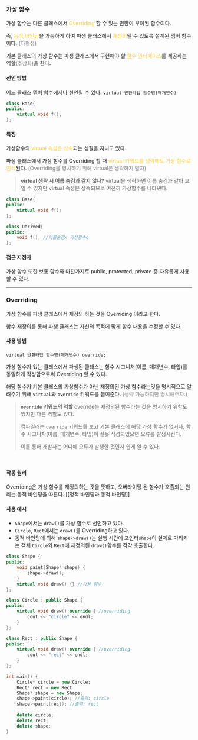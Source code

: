 ### 가상 함수
가상 함수는 다른 클래스에서 <span style="color:rgb(255, 207, 61)">Overriding</span> 할 수 있는 권한이 부여된 함수이다.

즉, <span style="color:rgb(255, 207, 61)">동적 바인딩</span>을 가능하게 하여 파생 클래스에서 <span style="color:rgb(255, 207, 61)">재정의</span>될 수 있도록 설계된 멤버 함수이다. <span style="color:rgb(125, 125, 125)">(다형성)</span>

기본 클래스의 가상 함수는 파생 클래스에서 구현해야 할 <span style="color:rgb(255, 207, 61)">함수 인터페이스</span>를 제공하는 역할<span style="color:rgb(125, 125, 125)">(추상화)</span>을 한다.

#### 선언 방법
어느 클래스 멤버 함수에서나 선언될 수 있다.
`virtual 반환타입 함수명(매개변수)`

```cpp title:가상함수
class Base{ 
public:
	virtual void f();
};
```

#### 특징
가상함수의 <span style="color:rgb(255, 207, 61)">virtual 속성은 상속</span>되는 성질을 지니고 있다.

파생 클래스에서 가상 함수를 Overriding 할 때 <span style="color:rgb(255, 207, 61)">virtual 키워드를 생략해도 가상 함수로 인식</span>된다.
<span style="color:rgb(125, 125, 125)">(Overriding을 명시하기 위해 virtual은 생략하지 말자)</span>

>**virtual 생략 시 이름 숨김과 같지 않나?**
> virtual을 생략하면 이름 숨김과 같아 보일 수 있지만 virtual 속성은 상속되므로 여전히 가상함수를 나타낸다.

```cpp
class Base{ 
public:
	virtual void f();
};

class Derived{
public:
	void f(); //이름숨김x 가상함수o
};
```

#### 접근 지정자
가상 함수 또한 보통 함수와 마찬가지로 public, protected, private 중 자유롭게 사용할 수 있다.

---
### Overriding
가상 함수를 파생 클래스에서 재정의 하는 것을 Overriding 이라고 한다.

함수 재정의를 통해 파생 클래스는 자신의 목적에 맞게 함수 내용을 수정할 수 있다.

#### 사용 방법
`virtual 반환타입 함수명(매개변수) override;`

가상 함수가 있는 클래스에서 파생된 클래스는 함수 시그니처(이름, 매개변수, 타입)를 동일하게 작성함으로써 Overriding 할 수 있다.

해당 함수가 기본 클래스의 가상함수가 아닌 재정의된 가상 함수라는것을 명시적으로 알려주기 위해 `virtual`와 `override` 키워드를 붙여준다. <span style="color:rgb(125, 125, 125)">(생략 가능하지만 명시해주자.)</span>

>**`override` 키워드의 역할**
>override는 재정의된 함수라는 것을 명시하기 위함도 있지만 다른 역할도 있다.
>
>컴파일러는 `override` 키워드를 보고 기본 클래스에 해당 가상 함수가 없거나, 함수 시그니처(이름, 매개변수, 타입)이 잘못 작성되었으면 오류를 발생시킨다.
>
>이를 통해 개발자는 어디에 오류가 발생한 것인지 쉽게 알 수 있다.

<br>

#### 작동 원리
Overriding은 가상 함수를 재정의하는 것을 뜻하고, 오버라이딩 된 함수가 호출되는 원리는 동적 바인딩을 따른다.
[[정적 바인딩과 동적 바인딩]]

#### 사용 예시
- `Shape`에서는 `draw()`를 가상 함수로 선언하고 있다.
- `Circle`, `Rect`에서는 `draw()`를 Overriding하고 있다.
- 동적 바인딩에 의해 `shape->draw()`는 실행 시간에 포인터`shape`이 실제로 가리키는 객체 `Circle`와 `Rect`에 재정의된 `draw()`함수를 각각 호출한다.
```cpp title:overriding hl:4,6,11,18,27,28
class Shape {    
public: 
	void paint(Shape* shape) {
		shape->draw();
	}
	virtual void draw() {} //가상 함수
};

class Circle : public Shape {
public:
	virtual void draw() override { //overriding
		cout << "circle" << endl;
	}
};

class Rect : public Shape {
public:
	virtual void draw() override { //overriding
		cout << "rect" << endl;
	}
};

int main() {
	Circle* circle = new Circle;
	Rect* rect = new Rect
	Shape* shape = new Shape;
	shape->paint(circle); //출력: circle
	shape->paint(rect); //출력: rect
	
	delete circle;
	delete rect;
	delete shape;
}
```
